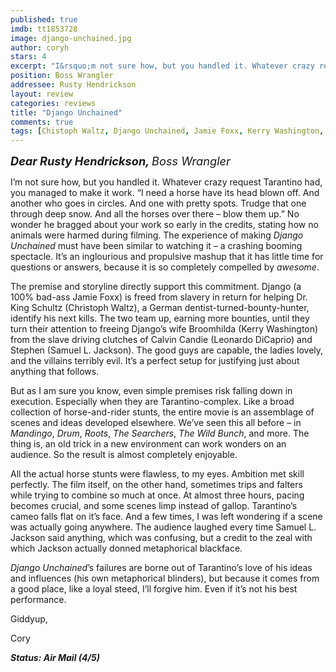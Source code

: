 ```yaml
---
published: true
imdb: tt1853728
image: django-unchained.jpg
author: coryh 
stars: 4
excerpt: "I&rsquo;m not sure how, but you handled it. Whatever crazy request Tarantino had, you managed to make it work. &ldquo;I need a horse have its head blown off. And another who goes in circles. And one with pretty spots. Trudge that one through deep snow. And all the horses over there &ndash; blow them up.&rdquo; No wonder he bragged about your work so early in the credits, stating how no animals were harmed during filming."
position: Boss Wrangler
addressee: Rusty Hendrickson
layout: review
categories: reviews
title: "Django Unchained"
comments: true
tags: [Chistoph Waltz, Django Unchained, Jamie Foxx, Kerry Washington, Letters, Quentin Tarantino, Samuel L. Jackson]
---
```

</a></span></span></p><p><em><span style="font-size:130%;"><strong>Dear Rusty Hendrickson, </strong>Boss Wrangler </span></em></p><p>I&rsquo;m not sure how, but you handled it. Whatever crazy request Tarantino had, you managed to make it work. &ldquo;I need a horse have its head blown off. And another who goes in circles. And one with pretty spots. Trudge that one through deep snow. And all the horses over there &ndash; blow them up.&rdquo; No wonder he bragged about your work so early in the credits, stating how no animals were harmed during filming. The experience of making <em>Django Unchained</em> must have been similar to watching it &ndash; a crashing booming spectacle. It&rsquo;s an inglourious and propulsive mashup that it has little time for questions or answers, because it is so completely compelled by <em>awesome</em>.</p><p>The premise and storyline directly support this commitment. Django (a 100% bad-ass Jamie Foxx) is freed from slavery in return for helping Dr. King Schultz (Christoph Waltz), a German dentist-turned-bounty-hunter, identify his next kills. The two team up, earning more bounties, until they turn their attention to freeing Django&rsquo;s wife Broomhilda (Kerry Washington) from the slave driving clutches of Calvin Candie (Leonardo DiCaprio) and Stephen (Samuel L. Jackson). The good guys are capable, the ladies lovely, and the villains terribly evil. It&rsquo;s a perfect setup for justifying just about anything that follows.</p><p>But as I am sure you know, even simple premises risk falling down in execution. Especially when they are Tarantino-complex. Like a broad collection of horse-and-rider stunts, the entire movie is an assemblage of scenes and ideas developed elsewhere. We&rsquo;ve seen this all before &ndash; in <em>Mandingo</em>, <em>Drum</em>, <em>Roots</em>, <em>The Searchers</em>, <em>The Wild Bunch</em>, and more. The thing is, an old trick in a new environment can work wonders on an audience. So the result is almost completely enjoyable.</p><p>All the actual horse stunts were flawless, to my eyes. Ambition met skill perfectly. The film itself, on the other hand, sometimes trips and falters while trying to combine so much at once. At almost three hours, pacing becomes crucial, and some scenes limp instead of gallop. Tarantino&rsquo;s cameo falls flat on it&rsquo;s face. And a few times, I was left wondering if a scene was actually going anywhere. The audience laughed every time Samuel L. Jackson said anything, which was confusing, but a credit to the zeal with which Jackson actually donned metaphorical blackface.</p><p><em>Django Unchained</em>&rsquo;s failures are borne out of Tarantino&rsquo;s love of his ideas and influences (his own metaphorical blinders), but because it comes from a good place, like a loyal steed, I&rsquo;ll forgive him. Even if it&rsquo;s not his best performance.</p><p>Giddyup,</p><p>Cory</p><p><strong><em>Status: Air Mail (4/5)</em></strong></p></div>
